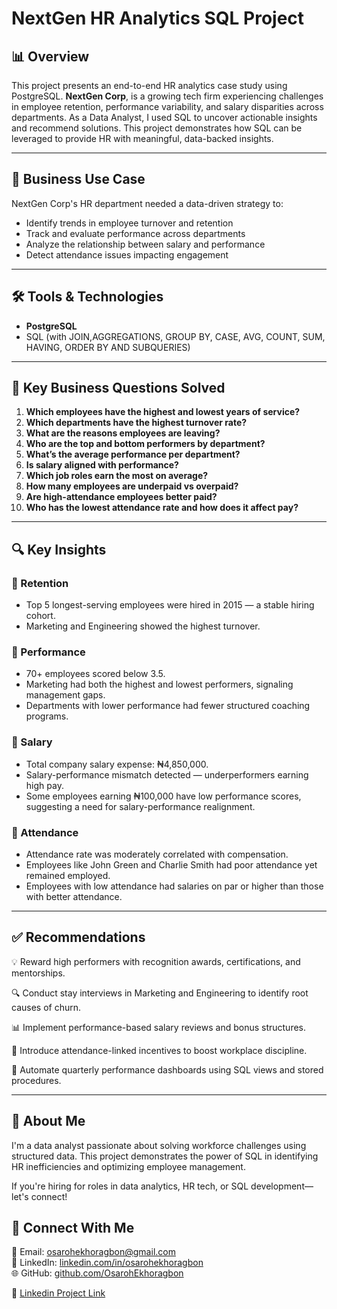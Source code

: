 
# NextGen HR Analytics SQL Project

## 📊 Overview
This project presents an end-to-end HR analytics case study using PostgreSQL. **NextGen Corp**, is a growing tech firm experiencing challenges in employee retention, performance variability, and salary disparities across departments. As a Data Analyst, I used SQL to uncover actionable insights and recommend solutions. This project demonstrates how SQL can be leveraged to provide HR with meaningful, data-backed insights.

---

## 🏢 Business Use Case
NextGen Corp's HR department needed a data-driven strategy to:

- Identify trends in employee turnover and retention
- Track and evaluate performance across departments
- Analyze the relationship between salary and performance
- Detect attendance issues impacting engagement

---

## 🛠 Tools & Technologies
- **PostgreSQL**
- SQL (with JOIN,AGGREGATIONS, GROUP BY, CASE, AVG, COUNT, SUM, HAVING, ORDER BY AND SUBQUERIES)

---

## 📌 Key Business Questions Solved
1. **Which employees have the highest and lowest years of service?**
2. **Which departments have the highest turnover rate?**
3. **What are the reasons employees are leaving?**
4. **Who are the top and bottom performers by department?**
5. **What’s the average performance per department?**
6. **Is salary aligned with performance?**
7. **Which job roles earn the most on average?**
8. **How many employees are underpaid vs overpaid?**
9. **Are high-attendance employees better paid?**
10. **Who has the lowest attendance rate and how does it affect pay?**

---

## 🔍 Key Insights

### 📌 Retention
- Top 5 longest-serving employees were hired in 2015 — a stable hiring cohort.
- Marketing and Engineering showed the highest turnover.

### 📌 Performance
- 70+ employees scored below 3.5.
- Marketing had both the highest and lowest performers, signaling management gaps.
- Departments with lower performance had fewer structured coaching programs.

### 📌 Salary
- Total company salary expense: ₦4,850,000.
- Salary-performance mismatch detected — underperformers earning high pay.
- Some employees earning ₦100,000 have low performance scores, suggesting a need for salary-performance realignment.

### 📌 Attendance
- Attendance rate was moderately correlated with compensation.
- Employees like John Green and Charlie Smith had poor attendance yet remained employed.
- Employees with low attendance had salaries on par or higher than those with better attendance.

---

## ✅ Recommendations


💡 Reward high performers with recognition awards, certifications, and mentorships.

🔍 Conduct stay interviews in Marketing and Engineering to identify root causes of churn.

📊 Implement performance-based salary reviews and bonus structures.

🧭 Introduce attendance-linked incentives to boost workplace discipline.

📅 Automate quarterly performance dashboards using SQL views and stored procedures.

---

## 👤 About Me
I'm a data analyst passionate about solving workforce challenges using structured data. This project demonstrates the power of SQL in identifying HR inefficiencies and optimizing employee management.

If you're hiring for roles in data analytics, HR tech, or SQL development—let's connect!

## 🔗 Connect With Me

📧 Email: osarohekhoragbon@gmail.com  
💼 LinkedIn: [linkedin.com/in/osarohekhoragbon](https://www.linkedin.com/in/osarohekhoragbon)  
🌐 GitHub: [github.com/OsarohEkhoragbon](https://github.com/OsarohEkhoragbon)

📌 [Linkedin Project Link](https://www.linkedin.com/posts/osaroh-ekhoragbon_90daysofconsistency-osarohdataanalyticsjourneywith10alytics-activity-7333152619542003712-cnFH?utm_source=share&utm_medium=member_desktop&rcm=ACoAAAkcTOMBH04A-GBT9XWCy_GRBdwnuvWM7qY)
